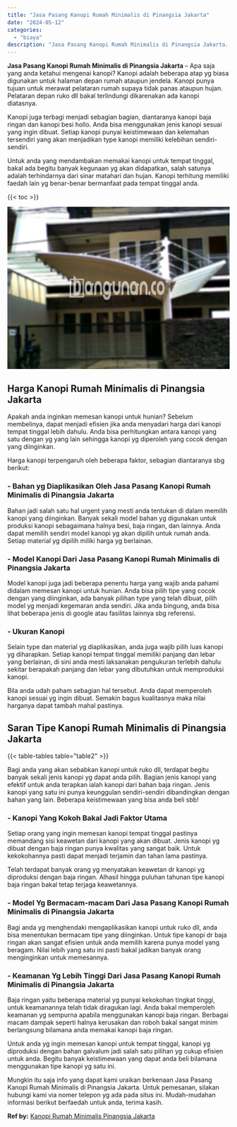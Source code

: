 ```yaml
---
title: "Jasa Pasang Kanopi Rumah Minimalis di Pinangsia Jakarta"
date: "2024-05-12"
categories: 
  - "biaya"
description: "Jasa Pasang Kanopi Rumah Minimalis di Pinangsia Jakarta. Mungkin itu saja info yang dapat kami uraikan berkenaan Jasa Pasang Kanopi Rumah Minimalis di Pinang..."
---
```


**Jasa Pasang Kanopi Rumah Minimalis di Pinangsia Jakarta** – Apa saja yang anda ketahui mengenai kanopi? Kanopi adalah beberapa atap yg biasa digunakan untuk halaman depan rumah ataupun jendela. Kanopi punya tujuan untuk merawat pelataran rumah supaya tidak panas ataupun hujan. Pelataran depan ruko dll bakal terlindungi dikarenakan ada kanopi diatasnya.

Kanopi juga terbagi menjadi sebagian bagian, diantaranya kanopi baja ringan dan kanopi besi hollo. Anda bisa menggunakan jenis kanopi sesuai yang ingin dibuat. Setiap kanopi punyai keistimewaan dan kelemahan tersendiri yang akan menjadikan type kanopi memiliki kelebihan sendiri-sendiri.

Untuk anda yang mendambakan memakai kanopi untuk tempat tinggal, bakal ada begitu banyak kegunaan yg akan didapatkan, salah satunya adalah terhindarnya dari sinar matahari dan hujan. Kanopi terhitung memiliki faedah lain yg benar-benar bermanfaat pada tempat tinggal anda.

{{< toc >}}

![Jasa Pasang Kanopi Rumah Minimalis di Pinangsia Jakarta](/images/harga-kanopi-minimalis-03.png)

## Harga Kanopi Rumah Minimalis di Pinangsia Jakarta

Apakah anda inginkan memesan kanopi untuk hunian? Sebelum membelinya, dapat menjadi efisien jika anda menyadari harga dari kanopi tempat tinggal lebih dahulu. Anda bisa perhitungkan antara kanopi yang satu dengan yg yang lain sehingga kanopi yg diperoleh yang cocok dengan yang diinginkan.

Harga kanopi terpengaruh oleh beberapa faktor, sebagian diantaranya sbg berikut:

### \- Bahan yg Diaplikasikan Oleh Jasa Pasang Kanopi Rumah Minimalis di Pinangsia Jakarta

Bahan jadi salah satu hal urgent yang mesti anda tentukan di dalam memilih kanopi yang diinginkan. Banyak sekali model bahan yg digunakan untuk produksi kanopi sebagaimana halnya besi, baja ringan, dan lainnya. Anda dapat memilih sendiri model kanopi yg akan dipilih untuk rumah anda. Setiap material yg dipilih miliki harga yg berlainan.

### \- Model Kanopi Dari Jasa Pasang Kanopi Rumah Minimalis di Pinangsia Jakarta

Model kanopi juga jadi beberapa penentu harga yang wajib anda pahami didalam memesan kanopi untuk hunian. Anda bisa pilih tipe yang cocok dengan yang diinginkan, ada banyak pilihan type yang telah dibuat, pilih model yg menjadi kegemaran anda sendiri. Jika anda bingung, anda bisa lihat beberapa jenis di google atau fasilitas lainnya sbg referensi.

### \- Ukuran Kanopi

Selain type dan material yg diaplikasikan, anda juga wajib pilih luas kanopi yg diharapkan. Setiap kanopi tempat tinggal memiliki panjang dan lebar yang berlainan, di sini anda mesti laksanakan pengukuran terlebih dahulu sekitar berapakah panjang dan lebar yang dibutuhkan untuk memproduksi kanopi.

Bila anda udah paham sebagian hal tersebut. Anda dapat memperoleh kanopi sesuai yg ingin dibuat. Semakin bagus kualitasnya maka nilai harganya dapat tambah mahal pastinya.

## Saran Tipe Kanopi Rumah Minimalis di Pinangsia Jakarta

{{< table-tables table="table2" >}}

Bagi anda yang akan sebabkan kanopi untuk ruko dll, terdapat begitu banyak sekali jenis kanopi yg dapat anda pilih. Bagian jenis kanopi yang efektif untuk anda terapkan ialah kanopi dari bahan baja ringan. Jenis kanopi yang satu ini punya keunggulan sendiri-sendiri dibandingkan dengan bahan yang lain. Beberapa keistimewaan yang bisa anda beli sbb!

### \- Kanopi Yang Kokoh Bakal Jadi Faktor Utama

Setiap orang yang ingin memesan kanopi tempat tinggal pastinya memandang sisi keawetan dari kanopi yang akan dibuat. Jenis kanopi yg dibuat dengan baja ringan punya kwalitas yang sangat baik. Untuk kekokohannya pasti dapat menjadi terjamin dan tahan lama pastinya.

Telah terdapat banyak orang yg menyatakan keawetan dr kanopi yg diproduksi dengan baja ringan. Alhasil hingga puluhan tahunan tipe kanopi baja ringan bakal tetap terjaga keawetannya.

### \- Model Yg Bermacam-macam Dari Jasa Pasang Kanopi Rumah Minimalis di Pinangsia Jakarta

Bagi anda yg menghendaki mengaplikasikan kanopi untuk ruko dll, anda bisa menentukan bermacam tipe yang diinginkan. Untuk tipe kanopi dr baja ringan akan sangat efisien untuk anda memilih karena punya model yang beragam. Nilai lebih yang satu ini pasti bakal jadikan banyak orang menginginkan untuk memesannya.

### \- Keamanan Yg Lebih Tinggi Dari Jasa Pasang Kanopi Rumah Minimalis di Pinangsia Jakarta

Baja ringan yaitu beberapa material yg punyai kekokohan tingkat tinggi, untuk keamanannya telah tidak diragukan lagi. Anda bakal memperoleh keamanan yg sempurna apabila menggunakan kanopi baja ringan. Berbagai macam dampak seperti halnya kerusakan dan roboh bakal sangat minim berlangsung bilamana anda memakai kanopi baja ringan.

Untuk anda yg ingin memesan kanopi untuk tempat tinggal, kanopi yg diproduksi dengan bahan galvalum jadi salah satu pilihan yg cukup efisien untuk anda. Begitu banyak keistimewaan yang dapat anda beli bilamana menggunakan tipe kanopi yg satu ini.

Mungkin itu saja info yang dapat kami uraikan berkenaan Jasa Pasang Kanopi Rumah Minimalis di Pinangsia Jakarta. Untuk pemesanan, silakan hubungi kami via nomer telepon yg ada pada situs ini. Mudah-mudahan informasi berikut berfaedah untuk anda, terima kasih.

**Ref by:**  [Kanopi Rumah Minimalis Pinangsia Jakarta](https://id.wikipedia.org/wiki/Kanopi)
